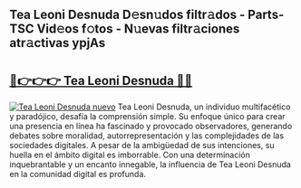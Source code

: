 ## Tea Leoni Desnuda D𝚎sn𝚞dos filtr𝚊dos - Parts-TSC Vid𝚎os f𝚘tos - N𝚞evas filtr𝚊ciones atr𝚊ctivas ypjAs

# <h2><a href="http://mb82g4s.tromn.icu/?c=Tea+Leoni+Desnuda">🔗👉👉👉 Tea Leoni Desnuda 🔗🔗</a></h2>

[![Tea Leoni Desnuda nuevo](https://i.imgur.com/pEAQMta.gif)](http://mb82g4s.tromn.icu/?c=Tea+Leoni+Desnuda)
Tea Leoni Desnuda, un individuo multifacético y paradójico, desafía la comprensión simple. Su enfoque único para crear una presencia en línea ha fascinado y provocado observadores, generando debates sobre moralidad, autorrepresentación y las complejidades de las sociedades digitales. A pesar de la ambigüedad de sus intenciones, su huella en el ámbito digital es imborrable. Con una determinación inquebrantable y un encanto innegable, la influencia de Tea Leoni Desnuda en la comunidad digital es profunda.
